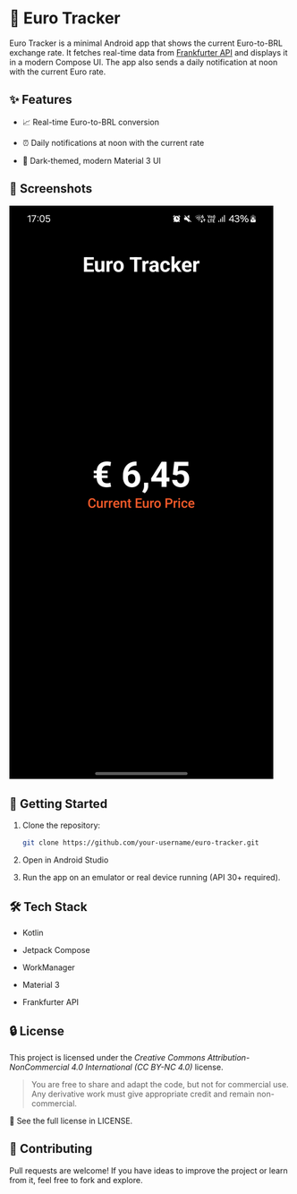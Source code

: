 # 📱 Euro Tracker

Euro Tracker is a minimal Android app that shows the current Euro-to-BRL exchange rate. It fetches real-time data from [Frankfurter API](https://frankfurter.dev/) and displays it in a modern Compose UI. The app also sends a daily notification at noon with the current Euro rate.

## ✨ Features

* 📈 Real-time Euro-to-BRL conversion

* ⏰ Daily notifications at noon with the current rate

* 🌙 Dark-themed, modern Material 3 UI

## 📸 Screenshots

<img src="screenshots/screenshot1.jpg" alt="Screenshot 1" />

## 🚀 Getting Started

1. Clone the repository:
    ```bash
    git clone https://github.com/your-username/euro-tracker.git
    ```

2. Open in Android Studio

3. Run the app on an emulator or real device running (API 30+ required).

## 🛠️ Tech Stack

* Kotlin

* Jetpack Compose

* WorkManager

* Material 3

* Frankfurter API

## 🔒 License

This project is licensed under the *Creative Commons Attribution-NonCommercial 4.0 International (CC BY-NC 4.0)* license.

> You are free to share and adapt the code, but not for commercial use. Any derivative work must give appropriate credit and remain non-commercial.

📄 See the full license in LICENSE.


## 🙋 Contributing

Pull requests are welcome! If you have ideas to improve the project or learn from it, feel free to fork and explore.